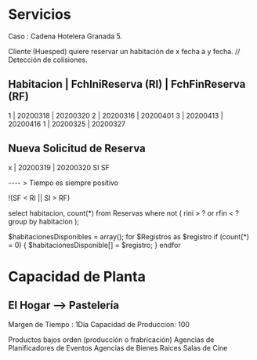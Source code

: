 # Servicios
Caso : Cadena Hotelera Granada 5.

Cliente (Huesped) quiere reservar un habitación
de x fecha a y fecha.
// Detección de colisiones.

Habitacion | FchIniReserva (RI) | FchFinReserva (RF)
-------------------------------------------
1 | 20200318 | 20200320
2 | 20200316 | 20200401
3 | 20200413 | 20200416
1 | 20200325 | 20200327

Nueva Solicitud de Reserva
---------------------------
x | 20200319 | 20200320
    SI          SF 

---- > Tiempo es siempre positivo

!(SF < RI || SI > RF)

select habitacion, count(*) from Reservas where not ( rini > ? or rfin < ? group by habitacion );

$habitacionesDisponibles = array();
for $Registros as $registro
  if (count(*) = 0) {
    $habitacionesDisponible[] = $registro;
  }
endfor

# Capacidad de Planta
El Hogar --> Pastelería
------------------------------------------
Margen de Tiempo : 1Día
Capacidad de Produccion: 100

Productos bajos orden (producción o frabricación)
Agencias de Planificadores de Eventos
Agencias de Bienes Raices
Salas de Cine 
